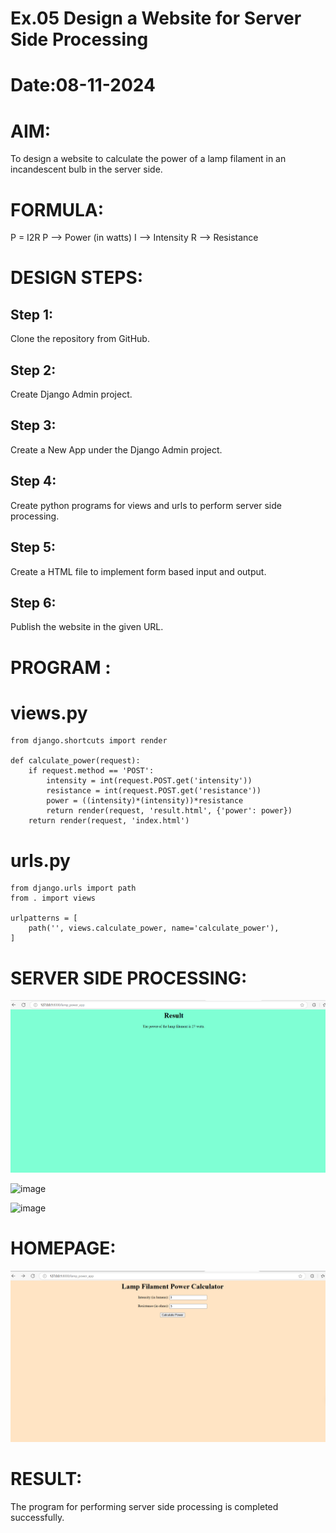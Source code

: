 # Ex.05 Design a Website for Server Side Processing
# Date:08-11-2024
# AIM:
To design a website to calculate the power of a lamp filament in an incandescent bulb in the server side.

# FORMULA:
P = I2R
P --> Power (in watts)
 I --> Intensity
 R --> Resistance

# DESIGN STEPS:
## Step 1:
Clone the repository from GitHub.

## Step 2:
Create Django Admin project.

## Step 3:
Create a New App under the Django Admin project.

## Step 4:
Create python programs for views and urls to perform server side processing.

## Step 5:
Create a HTML file to implement form based input and output.

## Step 6:
Publish the website in the given URL.

# PROGRAM :

# views.py

    from django.shortcuts import render

    def calculate_power(request):
        if request.method == 'POST':
            intensity = int(request.POST.get('intensity'))
            resistance = int(request.POST.get('resistance'))
            power = ((intensity)*(intensity))*resistance
            return render(request, 'result.html', {'power': power})
        return render(request, 'index.html')


# urls.py 

    from django.urls import path
    from . import views

    urlpatterns = [
        path('', views.calculate_power, name='calculate_power'),
    ]


# SERVER SIDE PROCESSING:

![alt text](image.png)

![image](https://github.com/user-attachments/assets/6ae130bd-6c12-4db9-b734-c83079a72a45)

![image](https://github.com/user-attachments/assets/2b127eb1-f0a9-4d2c-9c77-3453d94020bf)




# HOMEPAGE:
![alt text](image-1.png)



# RESULT:
The program for performing server side processing is completed successfully.
